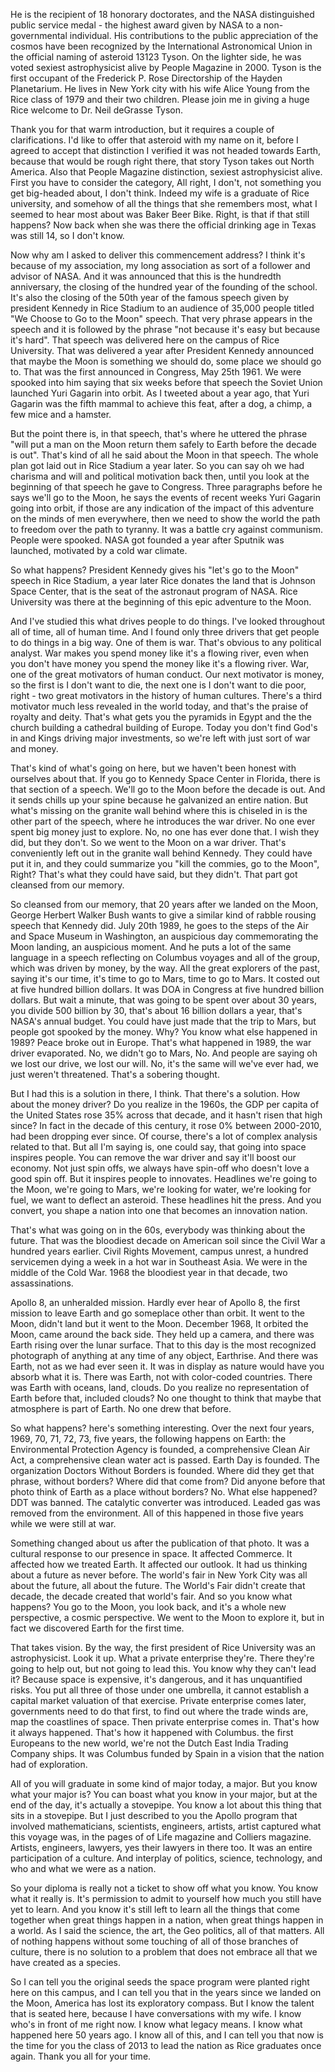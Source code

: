 He is the recipient of 18 honorary doctorates, and the NASA distinguished public service medal - the highest award given by NASA to a non-governmental individual. His contributions to the public appreciation of the cosmos have been recognized by the International Astronomical Union in the official naming of asteroid 13123 Tyson. On the lighter side, he was voted sexiest astrophysicist alive by People Magazine in 2000. Tyson is the first occupant of the Frederick P. Rose Directorship of the Hayden Planetarium. He lives in New York city with his wife Alice Young from the Rice class of 1979 and their two children. Please join me in giving a huge Rice welcome to Dr. Neil deGrasse Tyson.

Thank you for that warm introduction, but it requires a couple of clarifications. I'd like to offer that asteroid with my name on it, before I agreed to accept that distinction I verified it was not headed towards Earth, because that would be rough right there, that story Tyson takes out North America. Also that People Magazine distinction, sexiest astrophysicist alive. First you have to consider the category, All right, I don't, not something you get big-headed about, I don't think. Indeed my wife is a graduate of Rice university, and somehow of all the things that she remembers most, what I seemed to hear most about was Baker Beer Bike. Right, is that if that still happens? Now back when she was there the official drinking age in Texas was still 14, so I don't know.

Now why am I asked to deliver this commencement address? I think it's because of my association, my long association as sort of a follower and advisor of NASA. And it was announced that this is the hundredth anniversary, the closing of the hundred year of the founding of the school. It's also the closing of the 50th year of the famous speech given by president Kennedy in Rice Stadium to an audience of 35,000 people titled "We Choose to Go to the Moon" speech. That very phrase appears in the speech and it is followed by the phrase "not because it's easy but because it's hard". That speech was delivered here on the campus of Rice University. That was delivered a year after President Kennedy announced that maybe the Moon is something we should do, some place we should go to. That was the first announced in Congress, May 25th 1961. We were spooked into him saying that six weeks before that speech the Soviet Union launched Yuri Gagarin into orbit. As I tweeted about a year ago, that Yuri Gagarin was the fifth mammal to achieve this feat, after a dog, a chimp, a few mice and a hamster.

But the point there is, in that speech, that's where he uttered the phrase "will put a man on the Moon return them safely to Earth before the decade is out". That's kind of all he said about the Moon in that speech. The whole plan got laid out in Rice Stadium a year later. So you can say oh we had charisma and will and political motivation back then, until you look at the beginning of that speech he gave to Congress. Three paragraphs before he says we'll go to the Moon, he says the events of recent weeks Yuri Gagarin going into orbit, if those are any indication of the impact of this adventure on the minds of men everywhere, then we need to show the world the path to freedom over the path to tyranny. It was a battle cry against communism. People were spooked. NASA got founded a year after Sputnik was launched, motivated by a cold war climate.

So what happens? President Kennedy gives his "let's go to the Moon" speech in Rice Stadium, a year later Rice donates the land that is Johnson Space Center, that is the seat of the astronaut program of NASA. Rice University was there at the beginning of this epic adventure to the Moon.

And I've studied this what drives people to do things. I've looked throughout all of time, all of human time. And I found only three drivers that get people to do things in a big way. One of them is war. That's obvious to any political analyst. War makes you spend money like it's a flowing river, even when you don't have money you spend the money like it's a flowing river. War, one of the great motivators of human conduct. Our next motivator is money, so the first is I don't want to die, the next one is I don't want to die poor, right - two great motivators in the history of human cultures. There's a third motivator much less revealed in the world today, and that's the praise of royalty and deity. That's what gets you the pyramids in Egypt and the the church building a cathedral building of Europe. Today you don't find God's in and Kings driving major investments, so we're left with just sort of war and money.

That's kind of what's going on here, but we haven't been honest with ourselves about that. If you go to Kennedy Space Center in Florida, there is that section of a speech. We'll go to the Moon before the decade is out. And it sends chills up your spine because he galvanized an entire nation. But what's missing on the granite wall behind where this is chiseled in is the other part of the speech, where he introduces the war driver. No one ever spent big money just to explore. No, no one has ever done that. I wish they did, but they don't. So we went to the Moon on a war driver. That's conveniently left out in the granite wall behind Kennedy. They could have put it in, and they could summarize you "kill the commies, go to the Moon", Right? That's what they could have said, but they didn't. That part got cleansed from our memory.

So cleansed from our memory, that 20 years after we landed on the Moon, George Herbert Walker Bush wants to give a similar kind of rabble rousing speech that Kennedy did. July 20th 1989, he goes to the steps of the Air and Space Museum in Washington, an auspicious day commemorating the Moon landing, an auspicious moment. And he puts a lot of the same language in a speech reflecting on Columbus voyages and all of the group, which was driven by money, by the way. All the great explorers of the past, saying it's our time, it's time to go to Mars, time to go to Mars. It costed out at five hundred billion dollars. It was DOA in Congress at five hundred billion dollars. But wait a minute, that was going to be spent over about 30 years, you divide 500 billion by 30, that's about 16 billion dollars a year, that's NASA's annual budget. You could have just made that the trip to Mars, but people got spooked by the money. Why? You know what else happened in 1989? Peace broke out in Europe. That's what happened in 1989, the war driver evaporated. No, we didn't go to Mars, No. And people are saying oh we lost our drive, we lost our will. No, it's the same will we've ever had, we just weren't threatened. That's a sobering thought.

But I had this is a solution in there, I think. That there's a solution. How about the money driver? Do you realize in the 1960s, the GDP per capita of the United States rose 35% across that decade, and it hasn't risen that high since? In fact in the decade of this century, it rose 0% between 2000-2010, had been dropping ever since. Of course, there's a lot of complex analysis related to that. But all I'm saying is, one could say, that going into space inspires people. You can remove the war driver and say it'll boost our economy. Not just spin offs, we always have spin-off who doesn't love a good spin off. But it inspires people to innovates. Headlines we're going to the Moon, we're going to Mars, we're looking for water, we're looking for fuel, we want to deflect an asteroid. These headlines hit the press. And you convert, you shape a nation into one that becomes an innovation nation.

That's what was going on in the 60s, everybody was thinking about the future. That was the bloodiest decade on American soil since the Civil War a hundred years earlier. Civil Rights Movement, campus unrest, a hundred servicemen dying a week in a hot war in Southeast Asia. We were in the middle of the Cold War. 1968 the bloodiest year in that decade, two assassinations.

Apollo 8, an unheralded mission. Hardly ever hear of Apollo 8, the first mission to leave Earth and go someplace other than orbit. It went to the Moon, didn't land but it went to the Moon. December 1968, It orbited the Moon, came around the back side. They held up a camera, and there was Earth rising over the lunar surface. That to this day is the most recognized photograph of anything at any time of any object, Earthrise. And there was Earth, not as we had ever seen it. It was in display as nature would have you absorb what it is. There was Earth, not with color-coded countries. There was Earth with oceans, land, clouds. Do you realize no representation of Earth before that, included clouds? No one thought to think that maybe that atmosphere is part of Earth. No one drew that before.

So what happens? here's something interesting. Over the next four years, 1969, 70, 71, 72, 73, five years, the following happens on Earth: the Environmental Protection Agency is founded, a comprehensive Clean Air Act, a comprehensive clean water act is passed. Earth Day is founded. The organization Doctors Without Borders is founded. Where did they get that phrase, without borders? Where did that come from? Did anyone before that photo think of Earth as a place without borders? No. What else happened? DDT was banned. The catalytic converter was introduced. Leaded gas was removed from the environment. All of this happened in those five years while we were still at war. 

Something changed about us after the publication of that photo. It was a cultural response to our presence in space. It affected Commerce. It affected how we treated Earth. It affected our outlook. It had us thinking about a future as never before. The world's fair in New York City was all about the future, all about the future. The World's Fair didn't create that decade, the decade created that world's fair. And so you know what happens? You go to the Moon, you look back, and it's a whole new perspective, a cosmic perspective. We went to the Moon to explore it, but in fact we discovered Earth for the first time.

That takes vision. By the way, the first president of Rice University was an astrophysicist. Look it up. What a private enterprise they're. There they're going to help out, but not going to lead this. You know why they can't lead it? Because space is expensive, it's dangerous, and it has unquantified risks. You put all three of those under one umbrella, it cannot establish a capital market valuation of that exercise. Private enterprise comes later, governments need to do that first, to find out where the trade winds are, map the coastlines of space. Then private enterprise comes in. That's how it always happened. That's how it happened with Columbus. the first Europeans to the new world, we're not the Dutch East India Trading Company ships. It was Columbus funded by Spain in a vision that the nation had of exploration.

All of you will graduate in some kind of major today, a major. But you know what your major is? You can boast what you know in your major, but at the end of the day, it's actually a stovepipe. You know a lot about this thing that sits in a stovepipe. But I just described to you the Apollo program that involved mathematicians, scientists, engineers, artists, artist captured what this voyage was, in the pages of of Life magazine and Colliers magazine. Artists, engineers, lawyers, yes their lawyers in there too. It was an entire participation of a culture. And interplay of politics, science, technology, and who and what we were as a nation.

So your diploma is really not a ticket to show off what you know. You know what it really is. It's permission to admit to yourself how much you still have yet to learn. And you know it's still left to learn all the things that come together when great things happen in a nation, when great things happen in a world. As I said the science, the art, the Geo politics, all of that matters. All of nothing happens without some touching of all of those branches of culture, there is no solution to a problem that does not embrace all that we have created as a species. 

So I can tell you the original seeds the space program were planted right here on this campus, and I can tell you that in the years since we landed on the Moon, America has lost its exploratory compass. But I know the talent that is seated here, because I have conversations with my wife. I know who's in front of me right now. I know what legacy means. I know what happened here 50 years ago. I know all of this, and I can tell you that now is the time for you the class of 2013 to lead the nation as Rice graduates once again. Thank you all for your time.
